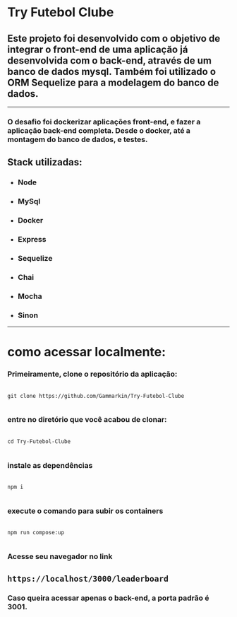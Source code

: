 # Try Futebol Clube

## Este projeto foi desenvolvido com o objetivo de integrar o front-end de uma aplicação já desenvolvida com o back-end, através de um banco de dados mysql. Também foi utilizado o ORM Sequelize para a modelagem do banco de dados.

---

### O desafio foi dockerizar aplicações front-end, e fazer a aplicação back-end completa. Desde o docker, até a montagem do banco de dados, e testes. 

## Stack utilizadas: 

- ### Node
- ### MySql
- ### Docker
- ### Express
- ### Sequelize
- ### Chai
- ### Mocha
- ### Sinon

---

# como acessar localmente: 

### Primeiramente, clone o repositório da aplicação:

<pre>
   <code>
git clone https://github.com/Gammarkin/Try-Futebol-Clube
   </code>
</pre>

### entre no diretório que você acabou de clonar:

<pre>
   <code>
cd Try-Futebol-Clube
   </code>
</pre>

### instale as dependências

<pre>
   <code>
npm i 
   </code>
</pre>

### execute o comando para subir os containers

<pre>
   <code>
npm run compose:up 
   </code>
</pre>

### Acesse seu navegador no link
<code>https://localhost/3000/leaderboard</code>
-

### Caso queira acessar apenas o back-end, a porta padrão é 3001.